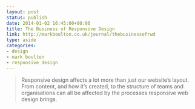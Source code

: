 ```yaml
---
layout: post
status: publish
date: 2014-01-02 16:45:00+00:00
title: The Business of Responsive Design
link: http://markboulton.co.uk/journal/thebusinessofrwd
type: aside
categories:
- design
- mark boulton
- responsive design
---
```


> Responsive design affects a lot more than just our website’s layout. From content, and how it’s created, to the structure of teams and organisations can all be affected by the processes responsive web design brings.




